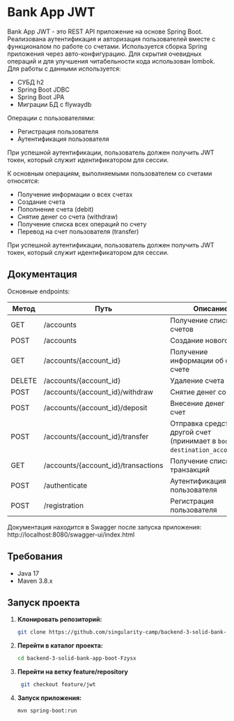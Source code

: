 # Bank App JWT

Bank App JWT - это REST API приложение на основе Spring Boot. Реализована аутентификация и авторизация 
пользователей вместе с функционалом по работе со счетами.
Используется cборка Spring приложения через авто-конфигурацию. Для скрытия очевидных операций и
для улучшения читабельности кода использован lombok.
Для работы с данными используется:
- СУБД h2
- Spring Boot JDBC
- Spring Boot JPA
- Миграции БД с flywaydb

Операции с пользователями:

- Регистрация пользователя
- Аутентификация пользователя
  
При успешной аутентификации, пользователь должен получить JWT токен, который служит идентификатором для сессии.


К основным операциям, выполняемыми пользователем со счетами относятся:

- Получение информации о всех счетах
- Создание счета
- Пополнение счета (debit)
- Снятие денег со счета (withdraw)
- Получение списка всех операций по счету
- Перевод на счет пользователя (transfer)

При успешной аутентификации, пользователь должен получить JWT токен, который служит идентификатором для сессии.

## Документация
Основныe endpoints:

| Метод   | Путь                              | Описание                            |
|---------|-----------------------------------|------------------------------------|
| GET     | /accounts                         | Получение списка счетов            |
| POST    | /accounts                         | Создание нового счета              |
| GET     | /accounts/{account_id}            | Получение информации об одном счете|
| DELETE  | /accounts/{account_id}            | Удаление счета                     |
| POST    | /accounts/{account_id}/withdraw   | Снятие денег со счета              |
| POST    | /accounts/{account_id}/deposit    | Внесение денег на счет             |
| POST    | /accounts/{account_id}/transfer   | Отправка средств на другой счет (принимает в `body` - `destination_account_id`)           |
| GET     | /accounts/{account_id}/transactions | Получение списка всех транзакций   |
| POST     | /authenticate                     | Аутентификация пользователя   |
| POST     | /registration                     | Регистрация пользователя   |


Документация находится в Swagger после запуска приложения:
http://localhost:8080/swagger-ui/index.html

## Требования

- Java 17
- Maven 3.8.x

## Запуск проекта

1. **Клонировать репозиторий:**
    ```bash
    git clone https://github.com/singularity-camp/backend-3-solid-bank-app-boot-Fzysx.git
    ```

2. **Перейти в каталог проекта:**
    ```bash
    cd backend-3-solid-bank-app-boot-Fzysx
    ```
3. **Перейти на ветку feature/repository**
   ```bash
    git checkout feature/jwt
    ```
4. **Запуск приложения:**
    ```bash
    mvn spring-boot:run
    ```

